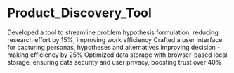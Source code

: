 # Product_Discovery_Tool

 Developed a tool to streamline problem hypothesis formulation, reducing research effort by 15%, improving work efficiency
 Crafted a user interface for capturing personas, hypotheses and alternatives improving decision - making efficiency by 25%
 Optimized data storage with browser-based local storage, ensuring data security and user privacy, boosting trust over 40%
